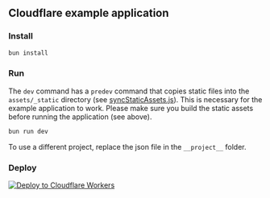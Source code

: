 ## Cloudflare example application

### Install

```sh
bun install
```

### Run

The `dev` command has a `predev` command that copies static files into the `assets/_static` directory (see [syncStaticAssets.js](/scripts/syncStaticAssets.js)). This is necessary for the example application to work. Please make sure you build the static assets before running the application (see above).

```sh
bun run dev
```

To use a different project, replace the json file in the `__project__` folder.

### Deploy

[![Deploy to Cloudflare Workers](https://deploy.workers.cloudflare.com/button)](https://deploy.workers.cloudflare.com/?url=https://github.com/nordcraftengine/cloudflare-example)
